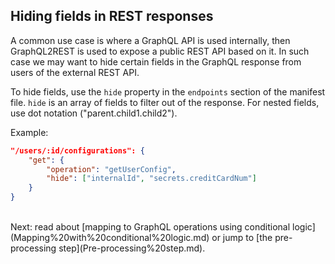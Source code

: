 
## Hiding fields in REST responses 

A common use case is where a GraphQL API is used internally, then GraphQL2REST is used to expose a public REST API based on it. In such case we may want to hide certain fields in the GraphQL response from users of the external REST API.

To hide fields, use the `hide` property in the `endpoints` section of the manifest file. `hide` is an array of fields to filter out of the response. For nested fields, use dot notation ("parent.child1.child2"). 

Example:

```json
"/users/:id/configurations": {
	"get": {
		"operation": "getUserConfig",
		"hide": ["internalId", "secrets.creditCardNum"]
	}
}
```  


<br>
Next: read about [mapping to GraphQL operations using conditional logic](Mapping%20with%20conditional%20logic.md) or jump to [the pre-processing step](Pre-processing%20step.md).


